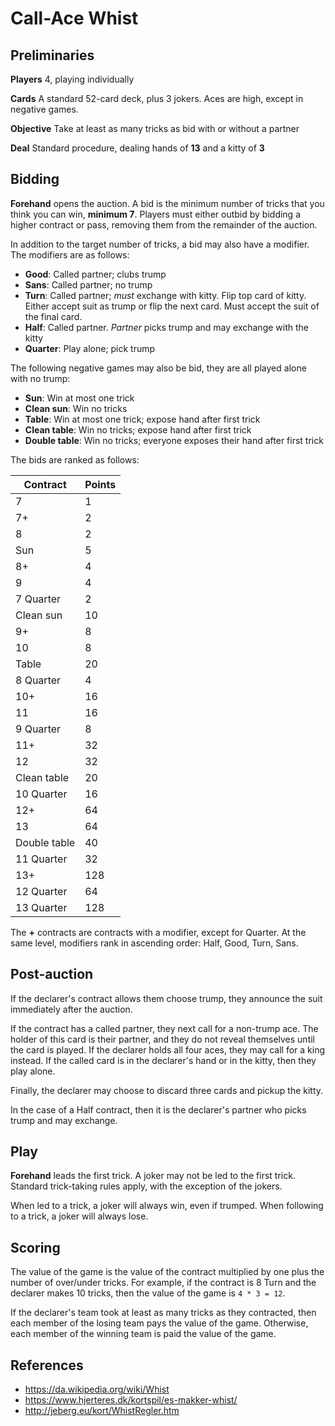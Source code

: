 # Call-Ace Whist

## Preliminaries

**Players** 4, playing individually

**Cards** A standard 52-card deck, plus 3 jokers. Aces are high,
except in negative games.

**Objective** Take at least as many tricks as bid with or without a partner

**Deal** Standard procedure, dealing hands of **13** and a kitty of **3**

## Bidding

**Forehand** opens the auction. A bid is the minimum number of tricks
that you think you can win, **minimum 7**. Players must either outbid
by bidding a higher contract or pass, removing them from the remainder
of the auction.

In addition to the target number of tricks, a bid may also have a
modifier. The modifiers are as follows:

- **Good**: Called partner; clubs trump
- **Sans**: Called partner; no trump
- **Turn**: Called partner; _must_ exchange with kitty. Flip top
  card of kitty. Either accept suit as trump or flip the next card.
  Must accept the suit of the final card.
- **Half**: Called partner. _Partner_ picks trump and may exchange
  with the kitty
- **Quarter**: Play alone; pick trump

The following negative games may also be bid, they are all played
alone with no trump:

- **Sun**: Win at most one trick
- **Clean sun**: Win no tricks
- **Table**: Win at most one trick; expose hand after first trick
- **Clean table**: Win no tricks; expose hand after first trick
- **Double table**: Win no tricks; everyone exposes their hand after
  first trick
  
The bids are ranked as follows:

| Contract     | Points |
|--------------|--------|
| 7            | 1      |
| 7+           | 2      |
| 8            | 2      |
| Sun          | 5      |
| 8+           | 4      |
| 9            | 4      |
| 7 Quarter    | 2      |
| Clean sun    | 10     |
| 9+           | 8      |
| 10           | 8      |
| Table        | 20     |
| 8 Quarter    | 4      |
| 10+          | 16     |
| 11           | 16     |
| 9 Quarter    | 8      |
| 11+          | 32     |
| 12           | 32     |
| Clean table  | 20     |
| 10 Quarter   | 16     |
| 12+          | 64     |
| 13           | 64     |
| Double table | 40     |
| 11 Quarter   | 32     |
| 13+          | 128    |
| 12 Quarter   | 64     |
| 13 Quarter   | 128    |

The **+** contracts are contracts with a modifier, except for Quarter.
At the same level, modifiers rank in ascending order: Half, Good,
Turn, Sans.

## Post-auction

If the declarer's contract allows them choose trump, they announce
the suit immediately after the auction.

If the contract has a called partner, they next call for a non-trump
ace. The holder of this card is their partner, and they do not reveal
themselves until the card is played. If the declarer holds all four
aces, they may call for a king instead. If the called card is in the
declarer's hand or in the kitty, then they play alone.

Finally, the declarer may choose to discard three cards and pickup the
kitty.

In the case of a Half contract, then it is the declarer's partner who
picks trump and may exchange.

## Play

**Forehand** leads the first trick. A joker may not be led to the
first trick. Standard trick-taking rules apply,
with the exception of the jokers.

When led to a trick, a joker will always win, even if trumped. When
following to a trick, a joker will always lose.

## Scoring

The value of the game is the value of the contract multiplied by one
plus the number of over/under tricks. For example, if the contract is
8 Turn and the declarer makes 10 tricks, then the value of the game is
`4 * 3 = 12`.

If the declarer's team took at least as many tricks as they
contracted, then each member of the losing team pays the value of the
game. Otherwise, each member of the winning team is paid the value of
the game.

## References

- https://da.wikipedia.org/wiki/Whist
- https://www.hjerteres.dk/kortspil/es-makker-whist/
- http://jeberg.eu/kort/WhistRegler.htm
